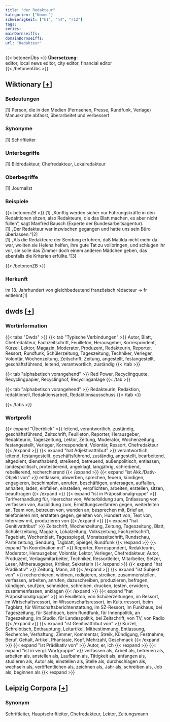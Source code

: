 ```yaml
---
title: "der Redakteur"
kategorien: ["Nomen"]
schwierigkeit: ["k1", "h4", "r12"]
tags:
series:
mainDornseiffs:
domainDornseiffs:
url: "Redakteur"
---
```


{{< betonenÜbs >}}
**Übersetzung:**  
editor, local news editor, city editor, financial editor  
{{< /betonenÜbs >}}

## Wiktionary [[+](https://de.wiktionary.org/wiki/Redakteur)]

### Bedeutungen
[1] Person, die in den Medien (Fernsehen, Presse, Rundfunk, Verlage) Manuskripte abfasst, überarbeitet und verbessert  

### Synonyme
[1] Schriftleiter  

### Unterbegriffe
[1] Bildredakteur, Chefredakteur, Lokalredakteur  

### Oberbegriffe
[1] Journalist  

### Beispiele
{{< betonenZB >}}
[1] „Künftig werden sicher nur Führungskräfte in den Redaktionen sitzen, also Redakteure, die das Blatt machen, es aber nicht füllen“, sagt Manfred Bausch (Experte der Bundesarbeitsagentur).  
[1] „Der Redakteur war inzwischen gegangen und hatte uns sein Büro überlassen.“[2]  
[1] „Als die Redakteure der Sendung erfuhren, daß Matilda nicht mehr da war, wollten sie Helena helfen, ihre gute Tat zu vollbringen, und schlugen ihr vor, sie solle das Zimmer doch einem anderen Mädchen geben, das ebenfalls die Kriterien erfüllte.“[3]  

{{< /betonenZB >}}
### Herkunft
im 18. Jahrhundert von gleichbedeutend französisch rédacteur → fr entlehnt[1]  



## dwds [[+](https://www.dwds.de/wb/Redakteur)]

### Wortinformation
{{< tabs "Dwds" >}}
{{< tab "Typische Verbindungen" >}}
Autor, Blatt, Chefredakteur, Fachzeitschrift, Feuilleton, Herausgeber, Korrespondent, Kürzel, Lektor, Magazin, Moderator, Produzent, Redakteurin, Reporter, Ressort, Rundfunk, Schülerzeitung, Tageszeitung, Techniker, Verleger, Volontär, Wochenzeitung, Zeitschrift, Zeitung, angestellt, festangestellt, geschäftsführend, leitend, verantwortlich, zuständig
{{< /tab >}}

{{< tab "alphabetisch vorangehend" >}}
Red Power, Recyclingquote, Recyclingpapier, Recyclinghof, Recyclinganlage
{{< /tab >}}

{{< tab "alphabetisch vorangehend" >}}
Redakteurin, Redaktion, redaktionell, Redaktionsarbeit, Redaktionsausschuss
{{< /tab >}}

{{< /tabs >}}

### Wortprofil
{{< expand "Überblick" >}} leitend, verantwortlich, zuständig, geschäftsführend, Zeitschrift, Feuilleton, Reporter, Herausgeber, Redakteurin, Tageszeitung, Lektor, Zeitung, Moderator, Wochenzeitung, festangestellt, Verleger, Korrespondent, Volontär, Ressort, Chefredakteur {{< /expand >}}
{{< expand "hat Adjektivattribut" >}} verantwortlich, leitend, festangestellt, geschäftsführend, zuständig, angestellt, bearbeitend, altgedient, diensthabend, streikend, betreuend, außenpolitisch, entlassen, landespolitisch, protestierend, angeklagt, langjährig, schreibend, rebellierend, recherchierend {{< /expand >}}
{{< expand "ist Akk./Dativ-Objekt von" >}} entlassen, abwerben, sprechen, feuern, kündigen, engagieren, beschimpfen, anrufen, beschäftigen, untersagen, auffallen, anhalten, laden, einfallen, einstellen, verpflichten, arbeiten, erstellen, sitzen, beauftragen {{< /expand >}}
{{< expand "ist in Präpositionalgruppe" >}} Tarifverhandlung für, Heerschar von, Weiterbildung zum, Entlassung von, verfassen von, Ausbildung zum, Ermittlungsverfahren gegen, weiterleiten an, Team von, betreuen von, wenden an, besprechen mit, Brief an, telefonieren mit, erstatten gegen, geleiten von, Hundert von, Text von, Interview mit, produzieren von {{< /expand >}}
{{< expand "hat Genitivattribut" >}} Zeitschrift, Wochenzeitung, Zeitung, Tageszeitung, Blatt, Schülerzeitung, Magazin, Lokalzeitung, Volkszeitung, Fachzeitschrift, Tageblatt, Wochenblatt, Tagesspiegel, Monatszeitschrift, Rundschau, Parteizeitung, Sendung, Tagblatt, Spiegel, Rundfunk {{< /expand >}}
{{< expand "in Koordination mit" >}} Reporter, Korrespondent, Redakteurin, Moderator, Herausgeber, Volontär, Lektor, Verleger, Chefredakteur, Autor, Produzent, Verlagsmitarbeiter, Techniker, Ressortleiter, Mitarbeiter, Setzer, Leser, Mitherausgeber, Kritiker, Sekretärin {{< /expand >}}
{{< expand "hat Prädikativ" >}} Zeitung, Mann, alt {{< /expand >}}
{{< expand "ist Subjekt von" >}} recherchieren, widmen, redigieren, streiken, zusammenstellen, verfassen, arbeiten, anrufen, dazuschreiben, produzieren, befragen, kündigen, seufzen, schneiden, schreiben, drucken, testen, erwidern, zusammenfassen, anklagen {{< /expand >}}
{{< expand "hat Präpositionalgruppe" >}} im Feuilleton, von Schülerzeitungen, im Ressort, im Wirtschaftsressort, im Wissenschaftsressort, im Kulturressort, beim Tagblatt, für Wirtschaftsberichterstattung, im SZ-Ressort, im Funkhaus, bei Tageszeitung, für Sachbuch, beim Rundfunk, für Innenpolitik, an Tageszeitung, im Studio, für Landespolitik, bei Zeitschrift, von TV, von Radio {{< /expand >}}
{{< expand "ist Genitivattribut von" >}} Kürzel, Schreibtisch, Enthauptung, Leitartikel, Mitbestimmung, Entlassung, Recherche, Verhaftung, Zimmer, Kommentar, Streik, Kündigung, Festnahme, Beruf, Gehalt, Artikel, Phantasie, Kopf, Mehrzahl, Geschmack {{< /expand >}}
{{< expand "ist Prädikativ von" >}} Autor, er, ich {{< /expand >}}
{{< expand "ist in vergl. Wortgruppe" >}} verfassen als, Arbeit als, betreuen als, arbeiten als, anstellen als, Laufbahn als, Tätigkeit als, anfangen als, studieren als, Autor als, einstellen als, Stelle als, durchschlagen als, wechseln als, veröffentlichen als, zeichnen als, Jahr als, schreiben als, Job als, beginnen als {{< /expand >}}

## Leipzig Corpora [[+](https://corpora.uni-leipzig.de/en/res?word=Redakteur&corpusId=deu_newscrawl-public_2018)]


### Synonym
Schriftleiter, Hauptschriftleiter, Chefredakteur, Lektor, Zeitungsmann

